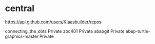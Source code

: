 # central

https://api.github.com/users/Klaasbuilder/repos


connecting_the_dots Private
zbc401 Private
abapgit Private
abap-turtle-graphics-master Private
